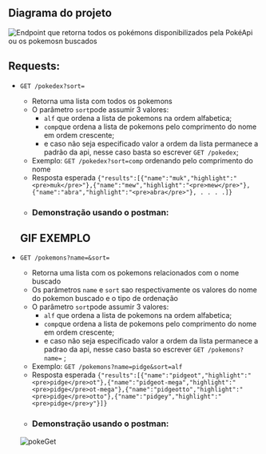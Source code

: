 
## Diagrama do projeto
![Endpoint que retorna todos os pokémons disponibilizados pela PokéApi ou os pokemosn buscados](https://user-images.githubusercontent.com/81039247/170908055-ce0b82cc-7b39-4e29-8c04-3d8ef1362f3c.png)

## Requests: 
  - `GET /pokedex?sort=`
    - Retorna uma lista com todos os pokemons
    - O parâmetro `sort`pode assumir 3 valores:
      - `alf` que ordena a lista de pokemons na ordem alfabetica;
      - `comp`que ordena a lista de pokemons pelo comprimento do nome em ordem crescente;
      - e caso não seja especificado valor a ordem da lista permanece a padrão da api, nesse caso basta so escrever
        `GET /pokedex`;
    - Exemplo: `GET /pokedex?sort=comp` ordenando pelo comprimento do nome
    - Resposta esperada ```{"results":[{"name":"muk","highlight":"<pre>muk</pre>"},{"name":"mew","highlight":"<pre>mew</pre>"},       {"name":"abra","highlight":"<pre>abra</pre>"}, . . . .]}```
    - ### Demonstração usando o postman:
    ## GIF EXEMPLO
    
  - `GET /pokemons?name=&sort=`
    - Retorna uma lista com os pokemons relacionados com o nome buscado
    - Os parâmetros `name` e `sort` sao respectivamente os valores do nome do pokemon buscado e o tipo de ordenação
    - O parâmetro `sort`pode assumir 3 valores:
      - `alf` que ordena a lista de pokemons na ordem alfabetica;
      - `comp`que ordena a lista de pokemons pelo comprimento do nome em ordem crescente;
      - e caso não seja especificado valor a ordem da lista permanece a padrao da api, nesse caso basta so escrever
        `GET /pokemons?name=` ;
    - Exemplo: `GET /pokemons?name=pidge&sort=alf`
    - Resposta esperada `{"results":[{"name":"pidgeot","highlight":"<pre>pidge</pre>ot"},{"name":"pidgeot-mega","highlight":"         <pre>pidge</pre>ot-mega"},{"name":"pidgeotto","highlight":"<pre>pidge</pre>otto"},{"name":"pidgey","highlight":"                 <pre>pidge</pre>y"}]}`
    - ### Demonstração usando o postman:
    
    ![pokeGet](https://user-images.githubusercontent.com/81039247/170880512-6d2e116a-8605-4e41-b704-15ddfb9a55b8.gif)
